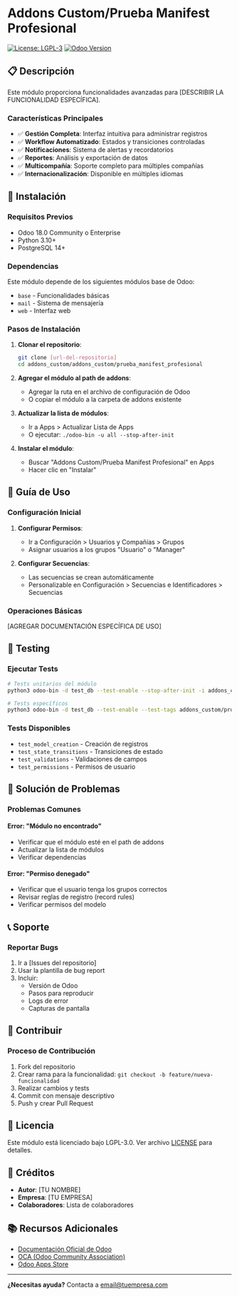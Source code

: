 # Addons Custom/Prueba Manifest Profesional

[![License: LGPL-3](https://img.shields.io/badge/License-LGPL%20v3-blue.svg)](https://www.gnu.org/licenses/lgpl-3.0)
[![Odoo Version](https://img.shields.io/badge/Odoo-18.0-brightgreen.svg)](https://github.com/odoo/odoo/tree/18.0)

## 📋 Descripción

Este módulo proporciona funcionalidades avanzadas para [DESCRIBIR LA FUNCIONALIDAD ESPECÍFICA].

### Características Principales

- ✅ **Gestión Completa**: Interfaz intuitiva para administrar registros
- ✅ **Workflow Automatizado**: Estados y transiciones controladas
- ✅ **Notificaciones**: Sistema de alertas y recordatorios
- ✅ **Reportes**: Análisis y exportación de datos
- ✅ **Multicompañía**: Soporte completo para múltiples compañías
- ✅ **Internacionalización**: Disponible en múltiples idiomas

## 🚀 Instalación

### Requisitos Previos

- Odoo 18.0 Community o Enterprise
- Python 3.10+
- PostgreSQL 14+

### Dependencias

Este módulo depende de los siguientes módulos base de Odoo:
- `base` - Funcionalidades básicas
- `mail` - Sistema de mensajería
- `web` - Interfaz web

### Pasos de Instalación

1. **Clonar el repositorio**:
   ```bash
   git clone [url-del-repositorio]
   cd addons_custom/addons_custom/prueba_manifest_profesional
   ```

2. **Agregar el módulo al path de addons**:
   - Agregar la ruta en el archivo de configuración de Odoo
   - O copiar el módulo a la carpeta de addons existente

3. **Actualizar la lista de módulos**:
   - Ir a Apps > Actualizar Lista de Apps
   - O ejecutar: `./odoo-bin -u all --stop-after-init`

4. **Instalar el módulo**:
   - Buscar "Addons Custom/Prueba Manifest Profesional" en Apps
   - Hacer clic en "Instalar"

## 📖 Guía de Uso

### Configuración Inicial

1. **Configurar Permisos**:
   - Ir a Configuración > Usuarios y Compañías > Grupos
   - Asignar usuarios a los grupos "Usuario" o "Manager"

2. **Configurar Secuencias**:
   - Las secuencias se crean automáticamente
   - Personalizable en Configuración > Secuencias e Identificadores > Secuencias

### Operaciones Básicas

[AGREGAR DOCUMENTACIÓN ESPECÍFICA DE USO]

## 🧪 Testing

### Ejecutar Tests

```bash
# Tests unitarios del módulo
python3 odoo-bin -d test_db --test-enable --stop-after-init -i addons_custom/prueba_manifest_profesional

# Tests específicos
python3 odoo-bin -d test_db --test-enable --test-tags addons_custom/prueba_manifest_profesional --stop-after-init
```

### Tests Disponibles

- `test_model_creation` - Creación de registros
- `test_state_transitions` - Transiciones de estado
- `test_validations` - Validaciones de campos
- `test_permissions` - Permisos de usuario

## 🐛 Solución de Problemas

### Problemas Comunes

#### Error: "Módulo no encontrado"
- Verificar que el módulo esté en el path de addons
- Actualizar la lista de módulos
- Verificar dependencias

#### Error: "Permiso denegado"
- Verificar que el usuario tenga los grupos correctos
- Revisar reglas de registro (record rules)
- Verificar permisos del modelo

## 📞 Soporte

### Reportar Bugs

1. Ir a [Issues del repositorio]
2. Usar la plantilla de bug report
3. Incluir:
   - Versión de Odoo
   - Pasos para reproducir
   - Logs de error
   - Capturas de pantalla

## 🤝 Contribuir

### Proceso de Contribución

1. Fork del repositorio
2. Crear rama para la funcionalidad: `git checkout -b feature/nueva-funcionalidad`
3. Realizar cambios y tests
4. Commit con mensaje descriptivo
5. Push y crear Pull Request

## 📄 Licencia

Este módulo está licenciado bajo LGPL-3.0. Ver archivo [LICENSE](LICENSE) para detalles.

## 🙏 Créditos

- **Autor**: [TU NOMBRE]
- **Empresa**: [TU EMPRESA]
- **Colaboradores**: Lista de colaboradores

## 📚 Recursos Adicionales

- [Documentación Oficial de Odoo](https://www.odoo.com/documentation/18.0/)
- [OCA (Odoo Community Association)](https://github.com/OCA)
- [Odoo Apps Store](https://apps.odoo.com/)

---

**¿Necesitas ayuda?** Contacta a [email@tuempresa.com](mailto:email@tuempresa.com)
